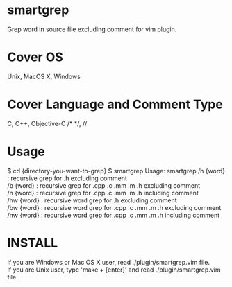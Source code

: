 smartgrep
=======
Grep word in source file excluding comment for vim plugin.

Cover OS
=======
Unix, MacOS X, Windows

Cover Language and Comment Type
=======
C, C++, Objective-C	/* */, //

Usage
=======
$ cd {directory-you-want-to-grep}
$ smartgrep
Usage: smartgrep /h {word}  : recursive      grep for .h                excluding comment  
                 /b {word}  : recursive      grep for .cpp .c .mm .m .h excluding comment  
                 /n {word}  : recursive      grep for .cpp .c .mm .m .h including comment  
                 /hw {word} : recursive word grep for .h                excluding comment  
                 /bw {word} : recursive word grep for .cpp .c .mm .m .h excluding comment  
                 /nw {word} : recursive word grep for .cpp .c .mm .m .h including comment  

INSTALL
=======
If you are Windows or Mac OS X user, read ./plugin/smartgrep.vim file.  
If you are Unix user, type 'make + [enter]' and read ./plugin/smartgrep.vim file.  


